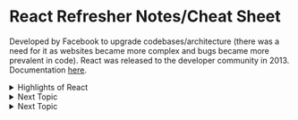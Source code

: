# React Refresher Notes/Cheat Sheet

Developed by Facebook to upgrade codebases/architecture (there was a need for it as websites became more complex and bugs became more prevalent in code). React was released to the developer community in 2013. Documentation [here](https://reactjs.org/).

<details><summary>Highlights of React</summary>
  
#### 1. DOM Manipulation

The DOM (Document Object Model) is used to display websites through JavaScript (vanilla JS uses imperative style). <strong>Imperative</strong> style directly performs an action for each and every part of an app in response to various user events. The developer must explicitly state each step of how something should be done in order to <strong>repaint</strong> (change an element and add it onto a page) and <strong>reflow</strong> (recalculate layout of the page). This makes it difficult to see relationships between events as the page flow/layout becomes more complex. In React, declarative style is used, instead. <strong>Declarative</strong> style holds the state (data) which allows React to find the best way to manipulate the DOM to load that information. The different states are accounted for in one place which means cleaner and more efficient code quality, as well as faster load time. 

#### 2. Component Architecture

React works heavily with reusable components that can be copied over to various areas on a page or even into other projects. Small components are built and added together to make larger ones. Components are created as JavaScript functions that receive a prop (attribute) and returns something that <em>looks like</em> HTML but is called JSX.

#### 3. Data Flow

React follows a <strong>unilateral</strong> data flow from top to bottom which makes it easier to debug code. It creates a virtual DOM that is a treelike object which gives React the ability to look at the blueprint of what needs to be built and modifies the DOM for us. Any time the state (data) changes, React intercepts that and updates the DOM as needed.

#### 4. Library

React only focuses on the <strong>UI (user-interface)</strong> which is why it is considered a <strong>library</strong> rather than a framework. Frameworks give developers all the tools necessary to build an application, whereas libraries provide the core of some functionality (React provides the UI). With React, other modules/libraries can be used to mix and match and customized as needed. React doesn't make assumptions on the tech stack being used, and so it also has cross-platform interactivity (e.g. React Native, React360).
</details>
<details><summary>Next Topic</summary>

#### 
</details>

</details>
<details><summary>Next Topic</summary>

#### 
</details>
